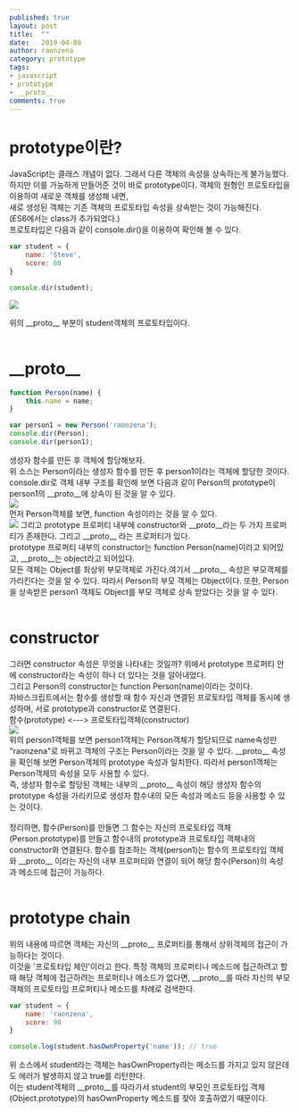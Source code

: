 ```yaml
---
published: true
layout: post
title:  ""
date:   2019-04-08
author: raonzena 
category: prototype
tags:
- javascript
- prototype
- __proto__
comments: true
---
```


# prototype이란? #
JavaScript는 클래스 개념이 없다. 그래서 다른 객체의 속성을 상속하는게 불가능했다.  
하지만 이를 가능하게 만들어준 것이 바로 prototype이다. 객체의 원형인 프로토타입을 이용하여 새로운 객체를 생성해 내면,  
새로 생성된 객체는 기존 객체의 프로토타입 속성을 상속받는 것이 가능해진다.  
(ES6에서는 class가 추가되었다.)  
프로토타입은 다음과 같이 console.dir()을 이용하여 확인해 볼 수 있다.  

~~~javascript
var student = {
    name: 'Steve',
    score: 80
}

console.dir(student);
~~~

![](https://raonzena.github.io/images/proto_1.png)  

위의 \_\_proto\_\_ 부분이 student객체의 프로토타입이다.  
<br/>


# \_\_proto\_\_ #

~~~javascript
function Person(name) {
    this.name = name;
}

var person1 = new Person('raonzena');
console.dir(Person);
console.dir(person1);
~~~  

생성자 함수를 만든 후 객체에 할당해보자.  
위 소스는 Person이라는 생성자 함수를 만든 후 person1이라는 객체에 할당한 것이다.  
console.dir로 객체 내부 구조를 확인해 보면 다음과 같이 Person의 prototype이 person1의 \_\_proto\_\_에 상속이 된 것을 알 수 있다.  
![](https://raonzena.github.io/images/proto_2.png)  
먼저 Person객체를 보면, function 속성이라는 것을 알 수 있다.  
![](https://raonzena.github.io/images/proto_3.png) 
그리고 prototype 프로퍼티 내부에 constructor와 \_\_proto\_\_라는 두 가지 프로퍼티가 존재한다.
그리고 \_\_proto\_\_ 라는 프로퍼티가 있다.  
prototype 프로퍼티 내부의 constructor는 function Person(name)이라고 되어있고, \_\_proto\_\_는 object라고 되어있다.  
모든 객체는 Object를 최상위 부모객체로 가진다.여기서 \_\_proto\_\_ 속성은 부모객체를 가리킨다는 것을 알 수 있다. 따라서 Person의 부모 객체는 Object이다. 또한, Person을 상속받은 person1 객체도 Object를 부모 객체로 상속 받았다는 것을 알 수 있다.  
<br/>


# constructor #
그러면 constructor 속성은 무엇을 나타내는 것일까?
위에서 prototype 프로퍼티 안에 constructor라는 속성이 하나 더 있다는 것을 알아내었다.  
그리고 Person의 constructor는 function Person(name)이라는 것이다.  
자바스크립트에서는 함수를 생성할 때 함수 자신과 연결된 프로토타입 객체를 동시에 생성하며, 서로 prototype과 constructor로 연결된다.  
함수(prototype) <---> 프로토타입객체(constructor)  
![](https://raonzena.github.io/images/proto_4.png)  
위의 person1객체를 보면 person1객체는 Person객체가 할당되므로 name속성만 "raonzena"로 바뀌고 객체의 구조는 Person이라는 것을 알 수 있다. \_\_proto\_\_ 속성을 확인해 보면 Person객체의 prototype 속성과 일치한다. 따라서 person1객체는 Person객체의 속성을 모두 사용할 수 있다.    
즉, 생성자 함수로 할당된 객체는 내부의 \_\_proto\_\_ 속성이 해당 생성자 함수의 prototype 속성을 가리키므로 생성자 함수내의 모든 속성과 메소드 등을 사용할 수 있는 것이다.  
<br/>
정리하면, 함수(Person)를 만들면 그 함수는 자신의 프로토타입 객체(Person.prototype)를 만들고 함수내의 prototype과 프로토타입 객체내의 constructor와 연결된다. 함수를 참조하는 객체(person1)는 함수의 프로토타입 객체와 \_\_proto\_\_ 이라는 자신의 내부 프로퍼티와 연결이 되어 해당 함수(Person)의 속성과 메소드에 접근이 가능하다.  
<br/>

# prototype chain #
위의 내용에 따르면 객체는 자신의 \_\_proto\_\_ 프로퍼티를 통해서 상위객체의 접근이 가능하다는 것이다.  
이것을 '프로토타입 체인'이라고 한다. 특정 객체의 프로퍼티나 메소드에 접근하려고 할 때 해당 객체에 접근하려는 프로퍼티나 메소드가 없다면, \_\_proto\_\_를 따라 자신의 부모 객체의 프로토타입 프로퍼티나 메소드를 차례로 검색한다.  
~~~javascript
var student = {
    name: 'raonzena',
    score: 90
}

console.log(student.hasOwnProperty('name')); // true
~~~  
위 소스에서 student라는 객체는 hasOwnProperty라는 메소드를 가지고 있지 않은데도 에러가 발생하지 않고 true를 리턴한다.  
이는 student객체의 \_\_proto\_\_를 따라가서 student의 부모인 프로토타입 객체(Object.prototype)의 hasOwnProperty 메소드를 찾아 호출하였기 때문이다.

